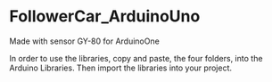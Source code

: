 # FollowerCar_ArduinoUno
Made with sensor GY-80 for ArduinoOne

In order to use the libraries, copy and paste, the four folders, into the Arduino Libraries.
Then import the libraries into your project.
